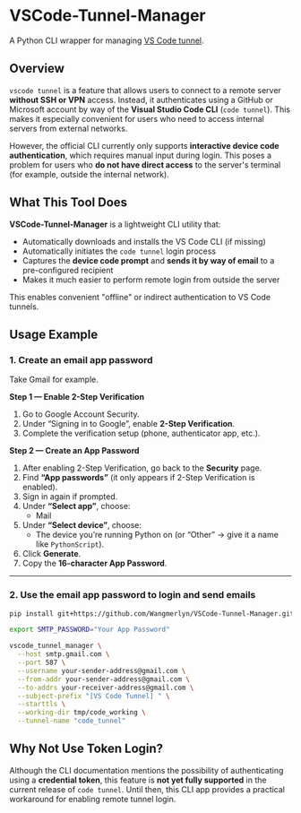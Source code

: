# VSCode-Tunnel-Manager

A Python CLI wrapper for managing [VS Code tunnel](https://code.visualstudio.com/docs/remote/vscode-server#_connect-using-visual-studio-code-tunnel).

## Overview

`vscode tunnel` is a feature that allows users to connect to a remote server **without SSH or VPN** access. Instead, it authenticates using a GitHub or Microsoft account by way of the **Visual Studio Code CLI** (`code tunnel`). This makes it especially convenient for users who need to access internal servers from external networks.

However, the official CLI currently only supports **interactive device code authentication**, which requires manual input during login. This poses a problem for users who **do not have direct access** to the server's terminal (for example, outside the internal network).

## What This Tool Does

**VSCode-Tunnel-Manager** is a lightweight CLI utility that:

- Automatically downloads and installs the VS Code CLI (if missing)
- Automatically initiates the `code tunnel` login process
- Captures the **device code prompt** and **sends it by way of email** to a pre-configured recipient
- Makes it much easier to perform remote login from outside the server

This enables convenient "offline" or indirect authentication to VS Code tunnels.

## Usage Example

### 1. Create an email app password

Take Gmail for example.

**Step 1 — Enable 2-Step Verification**
1. Go to Google Account Security.
2. Under “Signing in to Google”, enable **2-Step Verification**.
3. Complete the verification setup (phone, authenticator app, etc.).

**Step 2 — Create an App Password**
1. After enabling 2-Step Verification, go back to the **Security** page.
2. Find **“App passwords”** (it only appears if 2-Step Verification is enabled).
3. Sign in again if prompted.
4. Under **“Select app”**, choose:
   - Mail
5. Under **“Select device”**, choose:
   - The device you’re running Python on (or “Other” → give it a name like `PythonScript`).
6. Click **Generate**.
7. Copy the **16-character App Password**.

---

### 2. Use the email app password to login and send emails

```bash
pip install git+https://github.com/Wangmerlyn/VSCode-Tunnel-Manager.git@main

export SMTP_PASSWORD="Your App Password"

vscode_tunnel_manager \
  --host smtp.gmail.com \
  --port 587 \
  --username your-sender-address@gmail.com \
  --from-addr your-sender-address@gmail.com \
  --to-addrs your-receiver-address@gmail.com \
  --subject-prefix "[VS Code Tunnel] " \
  --starttls \
  --working-dir tmp/code_working \
  --tunnel-name "code_tunnel"
```

## Why Not Use Token Login?

Although the CLI documentation mentions the possibility of authenticating using a **credential token**, this feature is **not yet fully supported** in the current release of `code tunnel`. Until then, this CLI app provides a practical workaround for enabling remote tunnel login.
